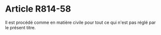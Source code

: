 # Article R814-58

Il est procédé comme en matière civile pour tout ce qui n'est pas réglé par le présent titre.